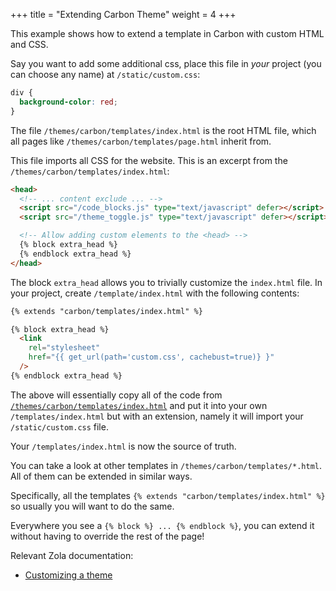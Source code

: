 +++
title = "Extending Carbon Theme"
weight = 4
+++

This example shows how to extend a template in Carbon with custom HTML and CSS.

Say you want to add some additional css, place this file in *your* project (you can choose any name) at `/static/custom.css`:

```css
div {
  background-color: red;
}
```

The file `/themes/carbon/templates/index.html` is the root HTML file, which all pages like `/themes/carbon/templates/page.html` inherit from.

This file imports all CSS for the website. This is an excerpt from the `/themes/carbon/templates/index.html`:

```html
<head>
  <!-- ... content exclude ... -->
  <script src="/code_blocks.js" type="text/javascript" defer></script>
  <script src="/theme_toggle.js" type="text/javascript" defer></script>

  <!-- Allow adding custom elements to the <head> -->
  {% block extra_head %}
  {% endblock extra_head %}
</head>
```

The block `extra_head` allows you to trivially customize the `index.html` file.
In your project, create `/template/index.html` with the following contents:

```html
{% extends "carbon/templates/index.html" %}

{% block extra_head %}
  <link
    rel="stylesheet"
    href="{{ get_url(path='custom.css', cachebust=true)} }"
  />
{% endblock extra_head %}
```

The above will essentially copy all of the code from [`/themes/carbon/templates/index.html`](https://github.com/nik-rev/carbon/blob/main/templates/index.html) and put it into your own `/templates/index.html` but with an extension, namely it will import your `/static/custom.css` file.

Your `/templates/index.html` is now the source of truth.

You can take a look at other templates in `/themes/carbon/templates/*.html`. All of them can be extended in similar ways.

Specifically, all the templates `{% extends "carbon/templates/index.html" %}` so usually you will want to do the same.

Everywhere you see a `{% block %} ... {% endblock %}`, you can extend it without having to override the rest of the page!

Relevant Zola documentation:

- [Customizing a theme](https://www.getzola.org/documentation/themes/extending-a-theme/)
